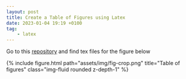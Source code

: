 ```yaml
---
layout: post
title: Create a Table of Figures using Latex
date: 2023-01-04 19:19 +0100
tag:
    - latex
---
```

Go to this [repository](https://github.com/ggluo/figure-templates) and find tex files for the figure below


<div class="col-sm mt-3 mt-md-0">
{% include figure.html path="assets/img/fig-crop.png" title="Table of figures" class="img-fluid rounded z-depth-1" %}
</div>